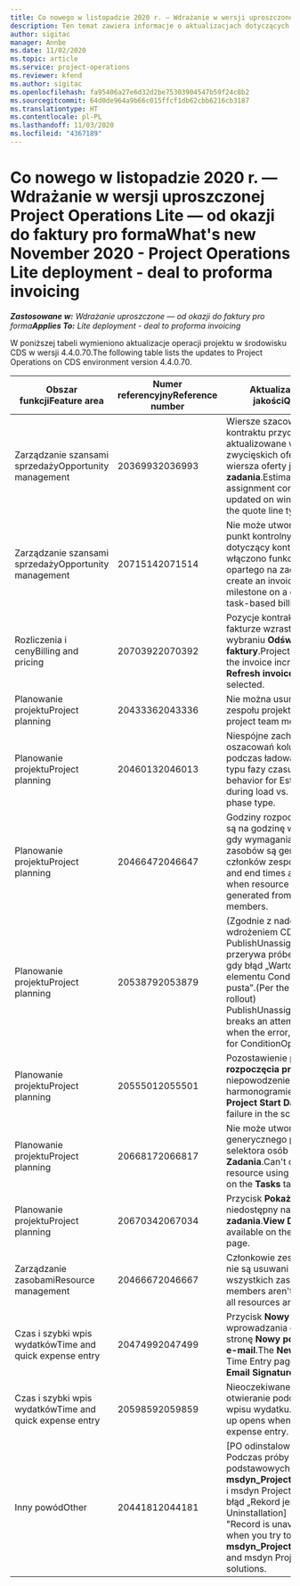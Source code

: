 ```yaml
---
title: Co nowego w listopadzie 2020 r. — Wdrażanie w wersji uproszczonej Project Operations Lite — od okazji do faktury pro forma
description: Ten temat zawiera informacje o aktualizacjach dotyczących jakości dostępnych w wydaniu Project Operations Lite z listopada 2020 r. - dotyczy fakturowania proforma.
author: sigitac
manager: Annbe
ms.date: 11/02/2020
ms.topic: article
ms.service: project-operations
ms.reviewer: kfend
ms.author: sigitac
ms.openlocfilehash: fa95406a27e6d32d2be75303904547b59f24c8b2
ms.sourcegitcommit: 64d0de964a9b66c015ffcf1db62cbb6216cb3187
ms.translationtype: HT
ms.contentlocale: pl-PL
ms.lasthandoff: 11/03/2020
ms.locfileid: "4367189"
---
```

# <a name="whats-new-november-2020---project-operations-lite-deployment---deal-to-proforma-invoicing"></a><span data-ttu-id="ea7b4-103">Co nowego w listopadzie 2020 r. — Wdrażanie w wersji uproszczonej Project Operations Lite — od okazji do faktury pro forma</span><span class="sxs-lookup"><span data-stu-id="ea7b4-103">What's new November 2020 - Project Operations Lite deployment - deal to proforma invoicing</span></span>

<span data-ttu-id="ea7b4-104">_**Zastosowane w:** Wdrażanie uproszczone — od okazji do faktury pro forma_</span><span class="sxs-lookup"><span data-stu-id="ea7b4-104">_**Applies To:** Lite deployment - deal to proforma invoicing_</span></span>

<span data-ttu-id="ea7b4-105">W poniższej tabeli wymieniono aktualizacje operacji projektu w środowisku CDS w wersji 4.4.0.70.</span><span class="sxs-lookup"><span data-stu-id="ea7b4-105">The following table lists the updates to Project Operations on CDS environment version 4.4.0.70.</span></span>

| <span data-ttu-id="ea7b4-106">Obszar funkcji</span><span class="sxs-lookup"><span data-stu-id="ea7b4-106">Feature area</span></span>                 | <span data-ttu-id="ea7b4-107">Numer referencyjny</span><span class="sxs-lookup"><span data-stu-id="ea7b4-107">Reference number</span></span> | <span data-ttu-id="ea7b4-108">Aktualizacja dotycząca jakości</span><span class="sxs-lookup"><span data-stu-id="ea7b4-108">Quality update</span></span>                                                                                                                                                                    |
|------------------------------|------------------|-----------------------------------------------------------------------------------------------------------------------------------------------------------------------------------|
| <span data-ttu-id="ea7b4-109">  Zarządzanie szansami sprzedaży</span><span class="sxs-lookup"><span data-stu-id="ea7b4-109">Opportunity management</span></span>       | <span data-ttu-id="ea7b4-110">2036993</span><span class="sxs-lookup"><span data-stu-id="ea7b4-110">2036993</span></span>          | <span data-ttu-id="ea7b4-111">Wiersze szacowania i wiersze kontraktu przydziału zasobów są aktualizowane w przypadku zwycięskich ofert, gdy typem wiersza oferty jest **Wszystkie zadania**.</span><span class="sxs-lookup"><span data-stu-id="ea7b4-111">Estimate line and resource   assignment contract lines are updated on winning quotes when the quote line   type is **All tasks**.</span></span>                                                 |
| <span data-ttu-id="ea7b4-112">  Zarządzanie szansami sprzedaży</span><span class="sxs-lookup"><span data-stu-id="ea7b4-112">Opportunity management</span></span>       | <span data-ttu-id="ea7b4-113">2071514</span><span class="sxs-lookup"><span data-stu-id="ea7b4-113">2071514</span></span>          | <span data-ttu-id="ea7b4-114">Nie może utworzyć faktury na punkt kontrolny stałej ceny dotyczący kontraktu, na którym włączono funkcję fakturowania opartego na zadaniach.</span><span class="sxs-lookup"><span data-stu-id="ea7b4-114">Can't create an invoice for a   fixed price milestone on a contract that has task-based billing enabled.</span></span>                                                                          |
| <span data-ttu-id="ea7b4-115">Rozliczenia i ceny</span><span class="sxs-lookup"><span data-stu-id="ea7b4-115">Billing and pricing</span></span>          | <span data-ttu-id="ea7b4-116">2070392</span><span class="sxs-lookup"><span data-stu-id="ea7b4-116">2070392</span></span>          | <span data-ttu-id="ea7b4-117">Pozycje kontraktu projektu na fakturze wzrastają po każdym wybraniu **Odśwież transakcje faktury**.</span><span class="sxs-lookup"><span data-stu-id="ea7b4-117">Project contract lines on the   invoice increase every time **Refresh invoice transactions** is   selected.</span></span>                                                                       |
| <span data-ttu-id="ea7b4-118">Planowanie projektu</span><span class="sxs-lookup"><span data-stu-id="ea7b4-118">Project planning</span></span>             | <span data-ttu-id="ea7b4-119">2043336</span><span class="sxs-lookup"><span data-stu-id="ea7b4-119">2043336</span></span>          | <span data-ttu-id="ea7b4-120">Nie można usunąć rekordu członka zespołu projektu.</span><span class="sxs-lookup"><span data-stu-id="ea7b4-120">Unable to delete a project team member record.</span></span>                                                                                                                                    |
| <span data-ttu-id="ea7b4-121">Planowanie projektu</span><span class="sxs-lookup"><span data-stu-id="ea7b4-121">Project planning</span></span>             | <span data-ttu-id="ea7b4-122">2046013</span><span class="sxs-lookup"><span data-stu-id="ea7b4-122">2046013</span></span>          | <span data-ttu-id="ea7b4-123">Niespójne zachowanie dotyczące oszacowań kolumn znaczników podczas ładowania i przy zmianie typu fazy czasu.</span><span class="sxs-lookup"><span data-stu-id="ea7b4-123">Inconsistent behavior for   Estimates tag columns during load vs. on change of time-phase type.</span></span>                                                                                   |
| <span data-ttu-id="ea7b4-124">Planowanie projektu</span><span class="sxs-lookup"><span data-stu-id="ea7b4-124">Project planning</span></span>             | <span data-ttu-id="ea7b4-125">2046647</span><span class="sxs-lookup"><span data-stu-id="ea7b4-125">2046647</span></span>          | <span data-ttu-id="ea7b4-126">Godziny rozpoczęcia i zakończenia są na godzinę wypadane w czasie, gdy wymagania dotyczące zasobów są generowane przez członków zespołu projektu.</span><span class="sxs-lookup"><span data-stu-id="ea7b4-126">Start and end times are off by   an hour when resource requirements are generated from project team members.</span></span>                                                                      |
| <span data-ttu-id="ea7b4-127">Planowanie projektu</span><span class="sxs-lookup"><span data-stu-id="ea7b4-127">Project planning</span></span>             | <span data-ttu-id="ea7b4-128">2053879</span><span class="sxs-lookup"><span data-stu-id="ea7b4-128">2053879</span></span>          | <span data-ttu-id="ea7b4-129">(Zgodnie z nadchodzącym wdrożeniem CDS) PublishUnassignedAssignments przerywa próbę zapisania zadania, gdy błąd „Wartość przekazana dla elementu ConditionOperator.In jest pusta”.</span><span class="sxs-lookup"><span data-stu-id="ea7b4-129">(Per the upcoming CDS   rollout)   PublishUnassignedAssignments   breaks an attempt to save a task when  the error, "The   value passed for ConditionOperator.In is   empty."</span></span> |
| <span data-ttu-id="ea7b4-130">Planowanie projektu</span><span class="sxs-lookup"><span data-stu-id="ea7b4-130">Project planning</span></span>             | <span data-ttu-id="ea7b4-131">2055501</span><span class="sxs-lookup"><span data-stu-id="ea7b4-131">2055501</span></span>          | <span data-ttu-id="ea7b4-132">Pozostawienie pustej **Daty rozpoczęcia projektu** powoduje niepowodzenie w harmonogramie.</span><span class="sxs-lookup"><span data-stu-id="ea7b4-132">Leaving the **Project Start   Date** empty causes a failure in the schedule.</span></span>                                                                                                      |
| <span data-ttu-id="ea7b4-133">Planowanie projektu</span><span class="sxs-lookup"><span data-stu-id="ea7b4-133">Project planning</span></span>             | <span data-ttu-id="ea7b4-134">2066817</span><span class="sxs-lookup"><span data-stu-id="ea7b4-134">2066817</span></span>          | <span data-ttu-id="ea7b4-135">Nie może utworzyć zasobu generycznego przy użyciu selektora osób na karcie **Zadania**.</span><span class="sxs-lookup"><span data-stu-id="ea7b4-135">Can't create a generic   resource   using the people picker on   the **Tasks** tab.</span></span>                                                                                               |
| <span data-ttu-id="ea7b4-136">Planowanie projektu</span><span class="sxs-lookup"><span data-stu-id="ea7b4-136">Project planning</span></span>             | <span data-ttu-id="ea7b4-137">2067034</span><span class="sxs-lookup"><span data-stu-id="ea7b4-137">2067034</span></span>          | <span data-ttu-id="ea7b4-138">Przycisk **Pokaż szczegóły** jest niedostępny na stronie **Szczegóły zadania**.</span><span class="sxs-lookup"><span data-stu-id="ea7b4-138">**View Details** button isn't available on the **Details of Task** page.</span></span>                                                                                                         |
| <span data-ttu-id="ea7b4-139">Zarządzanie zasobami</span><span class="sxs-lookup"><span data-stu-id="ea7b4-139">Resource management</span></span>          | <span data-ttu-id="ea7b4-140">2046667</span><span class="sxs-lookup"><span data-stu-id="ea7b4-140">2046667</span></span>          | <span data-ttu-id="ea7b4-141">Członkowie zespołu generycznego nie są usuwani nawet po spełnieniu wszystkich zasobów.</span><span class="sxs-lookup"><span data-stu-id="ea7b4-141">Generic team members aren't   deleted even after all resources are fulfilled.</span></span>                                                                                                     |
| <span data-ttu-id="ea7b4-142">Czas i szybki wpis wydatków</span><span class="sxs-lookup"><span data-stu-id="ea7b4-142">Time and quick expense entry</span></span> | <span data-ttu-id="ea7b4-143">2047499</span><span class="sxs-lookup"><span data-stu-id="ea7b4-143">2047499</span></span>          | <span data-ttu-id="ea7b4-144">Przycisk **Nowy** na stronie wprowadzania czasu otwiera stronę **Nowy podpis wiadomości e-mail**.</span><span class="sxs-lookup"><span data-stu-id="ea7b4-144">The **New** button on the Time   Entry page opens the **New Email Signature** page.</span></span>                                                                                               |
| <span data-ttu-id="ea7b4-145">Czas i szybki wpis wydatków</span><span class="sxs-lookup"><span data-stu-id="ea7b4-145">Time and quick expense entry</span></span> | <span data-ttu-id="ea7b4-146">2059859</span><span class="sxs-lookup"><span data-stu-id="ea7b4-146">2059859</span></span>          | <span data-ttu-id="ea7b4-147">Nieoczekiwane podręczne otwieranie podczas tworzenia wpisu wydatku.</span><span class="sxs-lookup"><span data-stu-id="ea7b4-147">Unexpected   pop-up opens when creating an expense entry.</span></span>                                                                                                                         |
| <span data-ttu-id="ea7b4-148">Inny powód</span><span class="sxs-lookup"><span data-stu-id="ea7b4-148">Other</span></span>                        | <span data-ttu-id="ea7b4-149">2044181</span><span class="sxs-lookup"><span data-stu-id="ea7b4-149">2044181</span></span>          | <span data-ttu-id="ea7b4-150">[PO odinstalowania programu] — Podczas próby odinstalowania podstawowych rozwiązań   **msdyn_ProjectServiceCore_Patch** i msdyn Project service pojawia się błąd „Rekord jest niedostępny”.</span><span class="sxs-lookup"><span data-stu-id="ea7b4-150">[PO Uninstallation] - The error,   "Record is unavailable" occurs when you try to uninstall   **msdyn_ProjectServiceCore_Patch** and msdyn Project service core solutions.</span></span>        |
